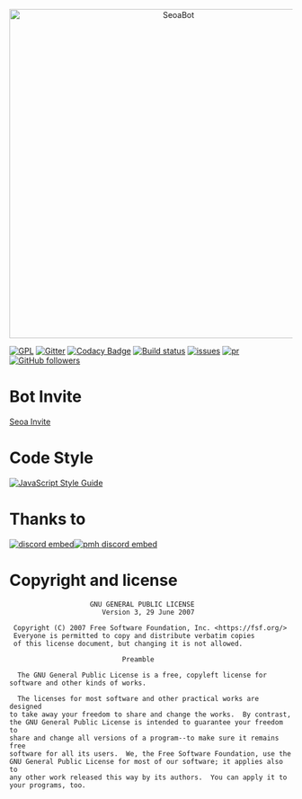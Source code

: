 <div align="center">
  <p>
    <a href="https://discord.gg/EtEnY6y"><img src="https://cdn.discordapp.com/attachments/568032700213231666/589833031783809046/1_1.png" width="586" alt="SeoaBot"/></a>
  </p>
</div>

[![GPL](https://img.shields.io/github/license/ttakkku/SeoaBot.svg)](https://github.com/ttakkku/SeoaBot/blob/master/LICENSE)
[![Gitter](https://badges.gitter.im/seoaapp/community.svg)](https://gitter.im/seoaapp/community?utm_source=badge&utm_medium=badge&utm_campaign=pr-badge)
[![Codacy Badge](https://api.codacy.com/project/badge/Grade/c9b69f9e4ba649cf8d17503ddbd1ff6c)](https://app.codacy.com/app/ttakkku/SeoaBot?utm_source=github.com&utm_medium=referral&utm_content=ttakkku/SeoaBot&utm_campaign=Badge_Grade_Dashboard)
[![Build status](https://ci.appveyor.com/api/projects/status/oguh0cnta2kc74ex?svg=true)](https://ci.appveyor.com/project/ttakkku/seoabot)
[![issues](https://img.shields.io/github/issues/seoaApp/SeoaBot.svg)](https://github.com/ttakkku/SeoaBot/issues)
[![pr](https://img.shields.io/github/issues-pr/seoaApp/SeoaBot.svg)](https://github.com/ttakkku/SeoaBot/pulls)
[![GitHub followers](https://img.shields.io/github/followers/ttakkku.svg?label=Follow&style=social)](https://github.com/ttakkku)

# Bot Invite
[Seoa Invite](https://discordapp.com/oauth2/authorize?client_id=569453314551578644&permissions=8&scope=bot)

# Code Style

[![JavaScript Style Guide](https://cdn.rawgit.com/standard/standard/master/badge.svg)](https://github.com/standard/standard)

# Thanks to

[![discord embed](https://discordapp.com/api/guilds/558296123794653206/embed.png?style=banner2)](https://discord.gg/EtEnY6y)[![pmh discord embed](https://discordapp.com/api/guilds/541782241131495434/embed.png?style=banner2)](https://discord.gg/yhuURsY)

# Copyright and license
```
                    GNU GENERAL PUBLIC LICENSE
                       Version 3, 29 June 2007

 Copyright (C) 2007 Free Software Foundation, Inc. <https://fsf.org/>
 Everyone is permitted to copy and distribute verbatim copies
 of this license document, but changing it is not allowed.

                            Preamble

  The GNU General Public License is a free, copyleft license for
software and other kinds of works.

  The licenses for most software and other practical works are designed
to take away your freedom to share and change the works.  By contrast,
the GNU General Public License is intended to guarantee your freedom to
share and change all versions of a program--to make sure it remains free
software for all its users.  We, the Free Software Foundation, use the
GNU General Public License for most of our software; it applies also to
any other work released this way by its authors.  You can apply it to
your programs, too.
```
